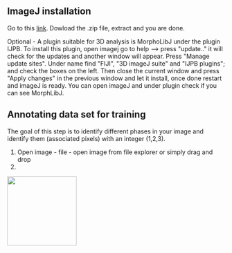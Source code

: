 ## ImageJ installation
Go to this [link](https://imagej.net/software/fiji/). Dowload the .zip file, extract and you are done. 

Optional - A plugin suitable for 3D analysis is MorphoLibJ under the plugin IJPB. To install this plugin, open imagej go to help --> press "update.." it will check for the updates and another window will appear. Press "Manage update sites". Under name find "FIJI", "3D imageJ suite" and "IJPB plugins"; and check the boxes on the left. Then close the current window and press "Apply changes" in the previous window and let it install, once done restart and imageJ is ready. You can open imageJ and under plugin check if you can see MorphLibJ.

## Annotating data set for training

The goal of this step is to identify different phases in your image and identify them (associated pixels) with an integer (1,2,3). 

1. Open image - file - open image from file explorer or simply drag and drop
2. 
<IMG SRC="" height="160" width="160"><br>
